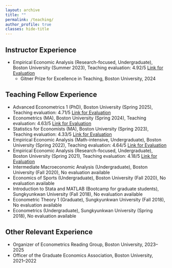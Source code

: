 ```yaml
---
layout: archive
title: ""
permalink: /teaching/
author_profile: true
classes: hide-title
---
```


<section class="page__content" itemprop="text">
<h2 id="instructor">Instructor Experience</h2>
<ul>
  <li>
    Empirical Economic Analysis (Research-focused, Undergraduate), Boston University (Summer 2023),
    Teaching evaluation: 4.92/5
    <a href="https://seoyunhong.github.io/assets/EC204_Summer23.pdf" target="_blank" rel="noopener">Link for Evaluation</a>
    <ul>
      <li>Gitner Prize for Excellence in Teaching, Boston University, 2024</li>
    </ul>
  </li>
</ul>

<h2 id="teaching-fellow">Teaching Fellow Experience</h2>
<ul>
  <li>Advanced Econometrics 1 (PhD), Boston University (Spring 2025),
    Teaching evaluation: 4.71/5
    <a href="https://seoyunhong.github.io/assets/EC708_Spring25.pdf" target="_blank" rel="noopener">Link for Evaluation</a>
  </li>
  <li>Econometrics (MA), Boston University (Spring 2024), Teaching evaluation: 4.63/5
    <a href="https://seoyunhong.github.io/assets/EC508_Spring24.pdf" target="_blank" rel="noopener">Link for Evaluation</a>
  </li>
  <li>Statistics for Economists (MA), Boston University (Spring 2023), Teaching evaluation: 4.33/5
    <a href="https://seoyunhong.github.io/assets/EC507_Spring23.pdf" target="_blank" rel="noopener">Link for Evaluation</a>
  </li>
  <li>Empirical Economic Analysis (Math-intensive, Undergraduate), Boston University (Spring 2022), Teaching evaluation: 4.64/5
    <a href="https://seoyunhong.github.io/assets/EC304_Spring22.pdf" target="_blank" rel="noopener">Link for Evaluation</a>
  </li>
  <li>Empirical Economic Analysis (Research-focused, Undergraduate), Boston University (Spring 2021), Teaching evaluation: 4.18/5
    <a href="https://seoyunhong.github.io/assets/EC204_Spring21.pdf" target="_blank" rel="noopener">Link for Evaluation</a>
  </li>
  <li>Intermediate Macroeconomic Analysis (Undergraduate), Boston University (Fall 2020), No evaluation available</li>
  <li>Economics of Sports (Undergraduate), Boston University (Fall 2020), No evaluation available</li>
  <li>Introduction to Stata and MATLAB (Bootcamp for graduate students), Sungkyunkwan University (Fall 2018), No evaluation available</li>
  <li>Econometric Theory 1 (Graduate), Sungkyunkwan University (Fall 2018), No evaluation available</li>
  <li>Econometrics (Undergraduate), Sungkyunkwan University (Spring 2018), No evaluation available</li>
</ul>

<h2 id="experience">Other Relevant Experience</h2>
<ul>
  <li>Organizer of Econometrics Reading Group, Boston University, 2023–2025</li>
  <li>Officer of the Graduate Economics Association, Boston University, 2021–2022</li>
</ul>
</section>
